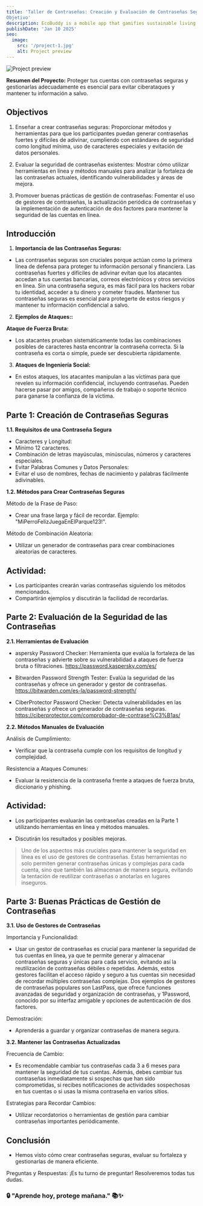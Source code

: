 ```yaml
---
title: 'Taller de Contraseñas: Creación y Evaluación de Contraseñas Seguras
Objetivo'
description: EcoBuddy is a mobile app that gamifies sustainable living. Users can set eco-friendly goals, track their carbon footprint, and earn virtual rewards for adopting environmentally conscious habits.
publishDate: 'Jan 10 2025'
seo:
  image:
    src: '/project-1.jpg'
    alt: Project preview
---
```


![Project preview](/project-1.jpg)

<!-- > **Note:** This case study is entirely fictional and created for the purpose of showcasing [Dante Astro.js theme functionality](https://justgoodui.com/astro-themes/dante/).-->

**Resumen del Proyecto:**
Proteger tus cuentas con contraseñas seguras y gestionarlas adecuadamente es esencial para evitar ciberataques y mantener tu información a salvo.

## Objectivos

1. Enseñar a crear contraseñas seguras:
Proporcionar métodos y herramientas para que los participantes puedan generar contraseñas fuertes y difíciles de adivinar, cumpliendo con estándares de seguridad como longitud mínima, uso de caracteres especiales y evitación de datos personales.

2. Evaluar la seguridad de contraseñas existentes:
Mostrar cómo utilizar herramientas en línea y métodos manuales para analizar la fortaleza de las contraseñas actuales, identificando vulnerabilidades y áreas de mejora.

3. Promover buenas prácticas de gestión de contraseñas:
Fomentar el uso de gestores de contraseñas, la actualización periódica de contraseñas y la implementación de autenticación de dos factores para mantener la seguridad de las cuentas en línea.

## Introducción

1. **Importancia de las Contraseñas Seguras:**

- Las contraseñas seguras son cruciales porque actúan como la primera línea de defensa para proteger tu información personal y financiera. Las contraseñas fuertes y difíciles de adivinar evitan que los atacantes accedan a tus cuentas bancarias, correos electrónicos y otros servicios en línea. Sin una contraseña segura, es más fácil para los hackers robar tu identidad, acceder a tu dinero y cometer fraudes. Mantener tus contraseñas seguras es esencial para protegerte de estos riesgos y mantener tu información confidencial a salvo.

2. **Ejemplos de Ataques::**

 **Ataque de Fuerza Bruta:** 
 - Los atacantes prueban sistemáticamente todas las combinaciones posibles de caracteres hasta encontrar la contraseña correcta. Si la contraseña es corta o simple, puede ser descubierta rápidamente.

3. **Ataques de Ingeniería Social:**

- En estos ataques, los atacantes manipulan a las víctimas para que revelen su información confidencial, incluyendo contraseñas. Pueden hacerse pasar por amigos, compañeros de trabajo o soporte técnico para ganarse la confianza de la víctima.

## Parte 1: Creación de Contraseñas Seguras

**1.1. Requisitos de una Contraseña Segura**

- Caracteres y Longitud:
- Mínimo 12 caracteres.
- Combinación de letras mayúsculas, minúsculas, números y caracteres especiales.
- Evitar Palabras Comunes y Datos Personales:
- Evitar el uso de nombres, fechas de nacimiento y palabras fácilmente adivinables.

**1.2. Métodos para Crear Contraseñas Seguras**

Método de la Frase de Paso:
- Crear una frase larga y fácil de recordar. Ejemplo: "MiPerroFelizJuegaEnElParque123!".

Método de Combinación Aleatoria:
- Utilizar un generador de contraseñas para crear combinaciones aleatorias de caracteres.

## Actividad:

- Los participantes crearán varias contraseñas siguiendo los métodos mencionados.
- Compartirán ejemplos y discutirán la facilidad de recordarlas.

## Parte 2: Evaluación de la Seguridad de las Contraseñas

**2.1. Herramientas de Evaluación**

- aspersky Password Checker:
Herramienta que evalúa la fortaleza de las contraseñas y advierte sobre su vulnerabilidad a ataques de fuerza bruta o filtraciones.
https://password.kaspersky.com/es/

- Bitwarden Password Strength Tester:
Evalúa la seguridad de las contraseñas y ofrece un generador y gestor de contraseñas.
https://bitwarden.com/es-la/password-strength/

- CiberProtector Password Checker:
Detecta vulnerabilidades en las contraseñas y ofrece un generador de contraseñas seguras.
https://ciberprotector.com/comprobador-de-contrase%C3%B1as/

**2.2. Métodos Manuales de Evaluación**

Análisis de Cumplimiento:
- Verificar que la contraseña cumple con los requisitos de longitud y complejidad.

Resistencia a Ataques Comunes:
- Evaluar la resistencia de la contraseña frente a ataques de fuerza bruta, diccionario y phishing.

## Actividad:

- Los participantes evaluarán las contraseñas creadas en la Parte 1 utilizando herramientas en línea y métodos manuales.

- Discutirán los resultados y posibles mejoras.

> Uno de los aspectos más cruciales para mantener la seguridad en línea es el uso de gestores de contraseñas. Estas herramientas no solo permiten generar contraseñas únicas y complejas para cada cuenta, sino que también las almacenan de manera segura, evitando la tentación de reutilizar contraseñas o anotarlas en lugares inseguros. 

## Parte 3: Buenas Prácticas de Gestión de Contraseñas

**3.1. Uso de Gestores de Contraseñas**

Importancia y Funcionalidad:
- Usar un gestor de contraseñas es crucial para mantener la seguridad de tus cuentas en línea, ya que te permite generar y almacenar contraseñas seguras y únicas para cada servicio, evitando así la reutilización de contraseñas débiles o repetidas. Además, estos gestores facilitan el acceso rápido y seguro a tus cuentas sin necesidad de recordar múltiples contraseñas complejas. Dos ejemplos de gestores de contraseñas populares son LastPass, que ofrece funciones avanzadas de seguridad y organización de contraseñas, y 1Password, conocido por su interfaz amigable y opciones de autenticación de dos factores.

Demostración:
- Aprenderás a guardar y organizar contraseñas de manera segura.

**3.2. Mantener las Contraseñas Actualizadas**

Frecuencia de Cambio:
- Es recomendable cambiar tus contraseñas cada 3 a 6 meses para mantener la seguridad de tus cuentas. Además, debes cambiar tus contraseñas inmediatamente si sospechas que han sido comprometidas, si recibes notificaciones de actividades sospechosas en tus cuentas o si usas la misma contraseña en varios sitios.

Estrategias para Recordar Cambios:
- Utilizar recordatorios o herramientas de gestión para cambiar contraseñas importantes periódicamente.

## Conclusión

- Hemos visto cómo crear contraseñas seguras, evaluar su fortaleza y gestionarlas de manera eficiente.

Preguntas y Respuestas:
¡Es tu turno de preguntar! Resolveremos todas tus dudas.


### 🔒 "Aprende hoy, protege mañana." 📚✨




